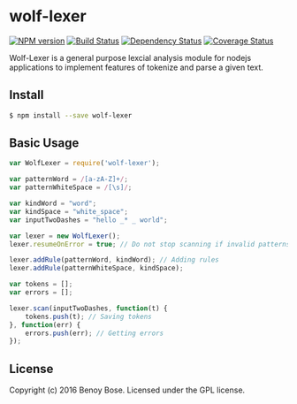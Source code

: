 # wolf-lexer 
[![NPM version][npm-image]][npm-url] [![Build Status][travis-image]][travis-url] [![Dependency Status][daviddm-url]][daviddm-image] [![Coverage Status][coveralls-image]][coveralls-url]

Wolf-Lexer is a general purpose lexcial analysis module for nodejs applications to implement features of tokenize and parse a given text.

## Install

```bash
$ npm install --save wolf-lexer
```


## Basic Usage

```javascript
var WolfLexer = require('wolf-lexer');

var patternWord = /[a-zA-Z]+/;
var patternWhiteSpace = /[\s]/;

var kindWord = "word";
var kindSpace = "white_space";
var inputTwoDashes = "hello _* _ world";

var lexer = new WolfLexer();
lexer.resumeOnError = true; // Do not stop scanning if invalid patterns found

lexer.addRule(patternWord, kindWord); // Adding rules
lexer.addRule(patternWhiteSpace, kindSpace);

var tokens = [];
var errors = [];

lexer.scan(inputTwoDashes, function(t) {
    tokens.push(t); // Saving tokens
}, function(err) {
    errors.push(err); // Getting errors
});

```

## License

Copyright (c) 2016 Benoy Bose. Licensed under the GPL license.



[npm-url]: https://npmjs.org/package/wolf-lexer
[npm-image]: https://badge.fury.io/js/wolf-lexer.svg
[travis-url]: https://travis-ci.org/benoybose/wolf-lexer
[travis-image]: https://travis-ci.org/benoybose/wolf-lexer.svg?branch=master
[daviddm-url]: https://david-dm.org/benoybose/wolf-lexer.svg?theme=shields.io
[daviddm-image]: https://david-dm.org/benoybose/wolf-lexer
[coveralls-url]: https://coveralls.io/r/benoybose/wolf-lexer
[coveralls-image]: https://coveralls.io/repos/benoybose/wolf-lexer/badge.png
